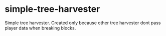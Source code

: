 # simple-tree-harvester
Simple tree harvester. Created only because other tree harvester dont pass player data when breaking blocks.
